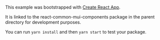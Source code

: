 This example was bootstrapped with [Create React App](https://github.com/facebook/create-react-app).

It is linked to the react-common-mui-components package in the parent directory for development purposes.

You can run `yarn install` and then `yarn start` to test your package.
